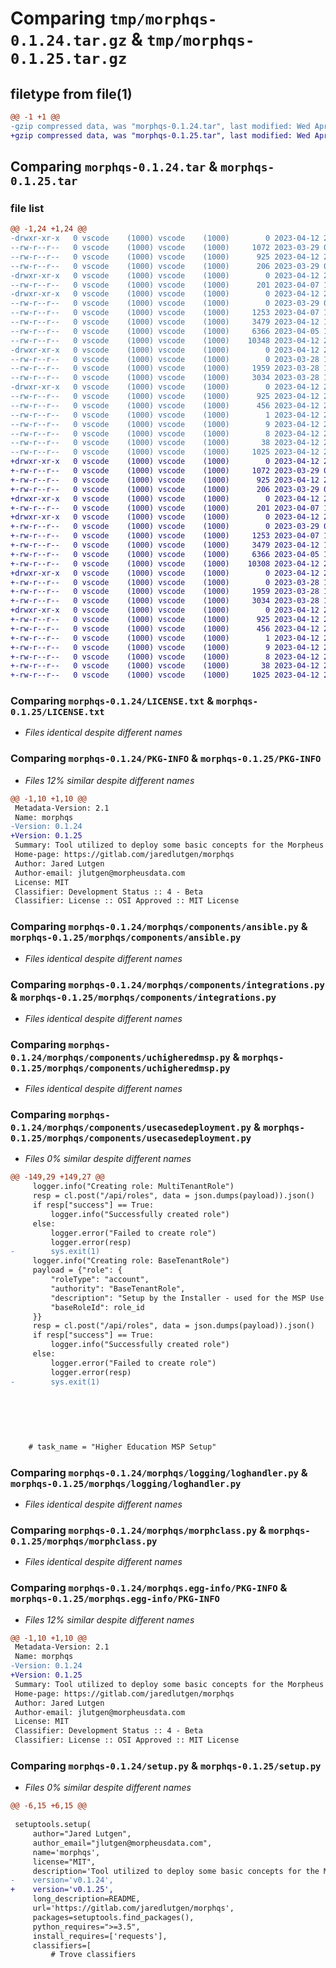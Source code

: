 # Comparing `tmp/morphqs-0.1.24.tar.gz` & `tmp/morphqs-0.1.25.tar.gz`

## filetype from file(1)

```diff
@@ -1 +1 @@
-gzip compressed data, was "morphqs-0.1.24.tar", last modified: Wed Apr 12 21:46:23 2023, max compression
+gzip compressed data, was "morphqs-0.1.25.tar", last modified: Wed Apr 12 21:47:11 2023, max compression
```

## Comparing `morphqs-0.1.24.tar` & `morphqs-0.1.25.tar`

### file list

```diff
@@ -1,24 +1,24 @@
-drwxr-xr-x   0 vscode    (1000) vscode    (1000)        0 2023-04-12 21:46:23.490286 morphqs-0.1.24/
--rw-r--r--   0 vscode    (1000) vscode    (1000)     1072 2023-03-29 01:49:10.000000 morphqs-0.1.24/LICENSE.txt
--rw-r--r--   0 vscode    (1000) vscode    (1000)      925 2023-04-12 21:46:23.488754 morphqs-0.1.24/PKG-INFO
--rw-r--r--   0 vscode    (1000) vscode    (1000)      206 2023-03-29 01:54:53.000000 morphqs-0.1.24/README.md
-drwxr-xr-x   0 vscode    (1000) vscode    (1000)        0 2023-04-12 21:46:23.425132 morphqs-0.1.24/morphqs/
--rw-r--r--   0 vscode    (1000) vscode    (1000)      201 2023-04-07 16:34:53.000000 morphqs-0.1.24/morphqs/__init__.py
-drwxr-xr-x   0 vscode    (1000) vscode    (1000)        0 2023-04-12 21:46:23.477653 morphqs-0.1.24/morphqs/components/
--rw-r--r--   0 vscode    (1000) vscode    (1000)        0 2023-03-29 02:36:46.000000 morphqs-0.1.24/morphqs/components/__init__.py
--rw-r--r--   0 vscode    (1000) vscode    (1000)     1253 2023-04-07 14:03:43.000000 morphqs-0.1.24/morphqs/components/ansible.py
--rw-r--r--   0 vscode    (1000) vscode    (1000)     3479 2023-04-12 16:52:21.000000 morphqs-0.1.24/morphqs/components/integrations.py
--rw-r--r--   0 vscode    (1000) vscode    (1000)     6366 2023-04-05 12:30:10.000000 morphqs-0.1.24/morphqs/components/uchigheredmsp.py
--rw-r--r--   0 vscode    (1000) vscode    (1000)    10348 2023-04-12 21:46:04.000000 morphqs-0.1.24/morphqs/components/usecasedeployment.py
-drwxr-xr-x   0 vscode    (1000) vscode    (1000)        0 2023-04-12 21:46:23.485205 morphqs-0.1.24/morphqs/logging/
--rw-r--r--   0 vscode    (1000) vscode    (1000)        0 2023-03-28 19:26:20.000000 morphqs-0.1.24/morphqs/logging/__init__.py
--rw-r--r--   0 vscode    (1000) vscode    (1000)     1959 2023-03-28 19:26:20.000000 morphqs-0.1.24/morphqs/logging/loghandler.py
--rw-r--r--   0 vscode    (1000) vscode    (1000)     3034 2023-03-28 19:51:08.000000 morphqs-0.1.24/morphqs/morphclass.py
-drwxr-xr-x   0 vscode    (1000) vscode    (1000)        0 2023-04-12 21:46:23.455239 morphqs-0.1.24/morphqs.egg-info/
--rw-r--r--   0 vscode    (1000) vscode    (1000)      925 2023-04-12 21:46:23.000000 morphqs-0.1.24/morphqs.egg-info/PKG-INFO
--rw-r--r--   0 vscode    (1000) vscode    (1000)      456 2023-04-12 21:46:23.000000 morphqs-0.1.24/morphqs.egg-info/SOURCES.txt
--rw-r--r--   0 vscode    (1000) vscode    (1000)        1 2023-04-12 21:46:23.000000 morphqs-0.1.24/morphqs.egg-info/dependency_links.txt
--rw-r--r--   0 vscode    (1000) vscode    (1000)        9 2023-04-12 21:46:23.000000 morphqs-0.1.24/morphqs.egg-info/requires.txt
--rw-r--r--   0 vscode    (1000) vscode    (1000)        8 2023-04-12 21:46:23.000000 morphqs-0.1.24/morphqs.egg-info/top_level.txt
--rw-r--r--   0 vscode    (1000) vscode    (1000)       38 2023-04-12 21:46:23.491167 morphqs-0.1.24/setup.cfg
--rw-r--r--   0 vscode    (1000) vscode    (1000)     1025 2023-04-12 21:46:20.000000 morphqs-0.1.24/setup.py
+drwxr-xr-x   0 vscode    (1000) vscode    (1000)        0 2023-04-12 21:47:11.960582 morphqs-0.1.25/
+-rw-r--r--   0 vscode    (1000) vscode    (1000)     1072 2023-03-29 01:49:10.000000 morphqs-0.1.25/LICENSE.txt
+-rw-r--r--   0 vscode    (1000) vscode    (1000)      925 2023-04-12 21:47:11.959182 morphqs-0.1.25/PKG-INFO
+-rw-r--r--   0 vscode    (1000) vscode    (1000)      206 2023-03-29 01:54:53.000000 morphqs-0.1.25/README.md
+drwxr-xr-x   0 vscode    (1000) vscode    (1000)        0 2023-04-12 21:47:11.865300 morphqs-0.1.25/morphqs/
+-rw-r--r--   0 vscode    (1000) vscode    (1000)      201 2023-04-07 16:34:53.000000 morphqs-0.1.25/morphqs/__init__.py
+drwxr-xr-x   0 vscode    (1000) vscode    (1000)        0 2023-04-12 21:47:11.940229 morphqs-0.1.25/morphqs/components/
+-rw-r--r--   0 vscode    (1000) vscode    (1000)        0 2023-03-29 02:36:46.000000 morphqs-0.1.25/morphqs/components/__init__.py
+-rw-r--r--   0 vscode    (1000) vscode    (1000)     1253 2023-04-07 14:03:43.000000 morphqs-0.1.25/morphqs/components/ansible.py
+-rw-r--r--   0 vscode    (1000) vscode    (1000)     3479 2023-04-12 16:52:21.000000 morphqs-0.1.25/morphqs/components/integrations.py
+-rw-r--r--   0 vscode    (1000) vscode    (1000)     6366 2023-04-05 12:30:10.000000 morphqs-0.1.25/morphqs/components/uchigheredmsp.py
+-rw-r--r--   0 vscode    (1000) vscode    (1000)    10308 2023-04-12 21:46:59.000000 morphqs-0.1.25/morphqs/components/usecasedeployment.py
+drwxr-xr-x   0 vscode    (1000) vscode    (1000)        0 2023-04-12 21:47:11.954833 morphqs-0.1.25/morphqs/logging/
+-rw-r--r--   0 vscode    (1000) vscode    (1000)        0 2023-03-28 19:26:20.000000 morphqs-0.1.25/morphqs/logging/__init__.py
+-rw-r--r--   0 vscode    (1000) vscode    (1000)     1959 2023-03-28 19:26:20.000000 morphqs-0.1.25/morphqs/logging/loghandler.py
+-rw-r--r--   0 vscode    (1000) vscode    (1000)     3034 2023-03-28 19:51:08.000000 morphqs-0.1.25/morphqs/morphclass.py
+drwxr-xr-x   0 vscode    (1000) vscode    (1000)        0 2023-04-12 21:47:11.901981 morphqs-0.1.25/morphqs.egg-info/
+-rw-r--r--   0 vscode    (1000) vscode    (1000)      925 2023-04-12 21:47:11.000000 morphqs-0.1.25/morphqs.egg-info/PKG-INFO
+-rw-r--r--   0 vscode    (1000) vscode    (1000)      456 2023-04-12 21:47:11.000000 morphqs-0.1.25/morphqs.egg-info/SOURCES.txt
+-rw-r--r--   0 vscode    (1000) vscode    (1000)        1 2023-04-12 21:47:11.000000 morphqs-0.1.25/morphqs.egg-info/dependency_links.txt
+-rw-r--r--   0 vscode    (1000) vscode    (1000)        9 2023-04-12 21:47:11.000000 morphqs-0.1.25/morphqs.egg-info/requires.txt
+-rw-r--r--   0 vscode    (1000) vscode    (1000)        8 2023-04-12 21:47:11.000000 morphqs-0.1.25/morphqs.egg-info/top_level.txt
+-rw-r--r--   0 vscode    (1000) vscode    (1000)       38 2023-04-12 21:47:11.961616 morphqs-0.1.25/setup.cfg
+-rw-r--r--   0 vscode    (1000) vscode    (1000)     1025 2023-04-12 21:47:10.000000 morphqs-0.1.25/setup.py
```

### Comparing `morphqs-0.1.24/LICENSE.txt` & `morphqs-0.1.25/LICENSE.txt`

 * *Files identical despite different names*

### Comparing `morphqs-0.1.24/PKG-INFO` & `morphqs-0.1.25/PKG-INFO`

 * *Files 12% similar despite different names*

```diff
@@ -1,10 +1,10 @@
 Metadata-Version: 2.1
 Name: morphqs
-Version: 0.1.24
+Version: 0.1.25
 Summary: Tool utilized to deploy some basic concepts for the Morpheus Data Platform
 Home-page: https://gitlab.com/jaredlutgen/morphqs
 Author: Jared Lutgen
 Author-email: jlutgen@morpheusdata.com
 License: MIT
 Classifier: Development Status :: 4 - Beta
 Classifier: License :: OSI Approved :: MIT License
```

### Comparing `morphqs-0.1.24/morphqs/components/ansible.py` & `morphqs-0.1.25/morphqs/components/ansible.py`

 * *Files identical despite different names*

### Comparing `morphqs-0.1.24/morphqs/components/integrations.py` & `morphqs-0.1.25/morphqs/components/integrations.py`

 * *Files identical despite different names*

### Comparing `morphqs-0.1.24/morphqs/components/uchigheredmsp.py` & `morphqs-0.1.25/morphqs/components/uchigheredmsp.py`

 * *Files identical despite different names*

### Comparing `morphqs-0.1.24/morphqs/components/usecasedeployment.py` & `morphqs-0.1.25/morphqs/components/usecasedeployment.py`

 * *Files 0% similar despite different names*

```diff
@@ -149,29 +149,27 @@
     logger.info("Creating role: MultiTenantRole")
     resp = cl.post("/api/roles", data = json.dumps(payload)).json()
     if resp["success"] == True:
         logger.info("Successfully created role")
     else:
         logger.error("Failed to create role")
         logger.error(resp)
-        sys.exit(1)
     logger.info("Creating role: BaseTenantRole")
     payload = {"role": {
         "roleType": "account",
         "authority": "BaseTenantRole",
         "description": "Setup by the Installer - used for the MSP Use Case",
         "baseRoleId": role_id
     }}
     resp = cl.post("/api/roles", data = json.dumps(payload)).json()
     if resp["success"] == True:
         logger.info("Successfully created role")
     else:
         logger.error("Failed to create role")
         logger.error(resp)
-        sys.exit(1)
     
     
 
     
     
     
    # task_name = "Higher Education MSP Setup"
```

### Comparing `morphqs-0.1.24/morphqs/logging/loghandler.py` & `morphqs-0.1.25/morphqs/logging/loghandler.py`

 * *Files identical despite different names*

### Comparing `morphqs-0.1.24/morphqs/morphclass.py` & `morphqs-0.1.25/morphqs/morphclass.py`

 * *Files identical despite different names*

### Comparing `morphqs-0.1.24/morphqs.egg-info/PKG-INFO` & `morphqs-0.1.25/morphqs.egg-info/PKG-INFO`

 * *Files 12% similar despite different names*

```diff
@@ -1,10 +1,10 @@
 Metadata-Version: 2.1
 Name: morphqs
-Version: 0.1.24
+Version: 0.1.25
 Summary: Tool utilized to deploy some basic concepts for the Morpheus Data Platform
 Home-page: https://gitlab.com/jaredlutgen/morphqs
 Author: Jared Lutgen
 Author-email: jlutgen@morpheusdata.com
 License: MIT
 Classifier: Development Status :: 4 - Beta
 Classifier: License :: OSI Approved :: MIT License
```

### Comparing `morphqs-0.1.24/setup.py` & `morphqs-0.1.25/setup.py`

 * *Files 0% similar despite different names*

```diff
@@ -6,15 +6,15 @@
 
 setuptools.setup(
     author="Jared Lutgen",
     author_email="jlutgen@morpheusdata.com",
     name='morphqs',
     license="MIT",
     description='Tool utilized to deploy some basic concepts for the Morpheus Data Platform',
-    version='v0.1.24',
+    version='v0.1.25',
     long_description=README,
     url='https://gitlab.com/jaredlutgen/morphqs',
     packages=setuptools.find_packages(),
     python_requires=">=3.5",
     install_requires=['requests'],
     classifiers=[
         # Trove classifiers
```

